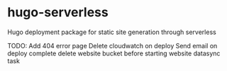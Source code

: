 # hugo-serverless
Hugo deployment package for static site generation through serverless


TODO:
Add 404 error page
Delete cloudwatch on deploy
Send email on deploy complete
delete website bucket before starting website datasync task
